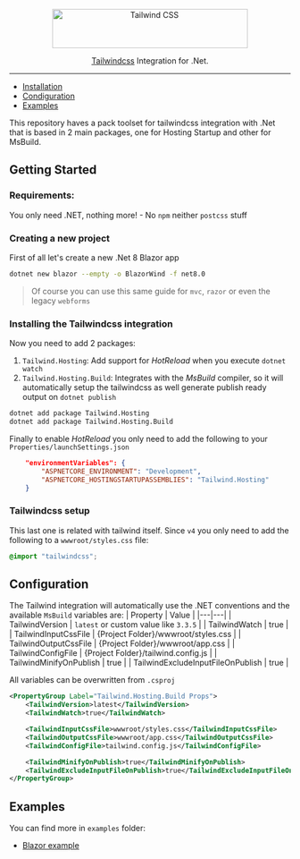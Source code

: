 <p align="center">
  <a href="https://tailwindcss.com" target="_blank">
    <picture>
      <source media="(prefers-color-scheme: dark)" srcset="https://raw.githubusercontent.com/tailwindlabs/tailwindcss/HEAD/.github/logo-dark.svg">
      <source media="(prefers-color-scheme: light)" srcset="https://raw.githubusercontent.com/tailwindlabs/tailwindcss/HEAD/.github/logo-light.svg">
      <img alt="Tailwind CSS" src="https://raw.githubusercontent.com/tailwindlabs/tailwindcss/HEAD/.github/logo-light.svg" width="350" height="70" style="max-width: 100%;">
    </picture>
  </a>
</p>

<p align="center">
  <a href="https://tailwindcss.com">Tailwindcss</a> Integration for .Net.
</p>

------
- [Installation](#installing-the-tailwindcss-integration)
- [Condiguration](#condiguration)
- [Examples](#examples)

This repository haves a pack toolset for tailwindcss integration with .Net that is based in 2 main packages, one for Hosting Startup and other for MsBuild.

## Getting Started

### Requirements:

You only need .NET, nothing more! - No `npm` neither `postcss` stuff

### Creating a new project

First of all let's create a new .Net 8 Blazor app
```bash
dotnet new blazor --empty -o BlazorWind -f net8.0
```
>Of course you can use this same guide for `mvc`, `razor` or even the legacy `webforms`

### Installing the Tailwindcss integration

Now you need to add 2 packages:

1. `Tailwind.Hosting`: Add support for *HotReload* when you execute `dotnet watch`
2. `Tailwind.Hosting.Build`: Integrates with the *MsBuild* compiler, so it will automatically setup the tailwindcss as well generate publish ready output on `dotnet publish`
```bash
dotnet add package Tailwind.Hosting
dotnet add package Tailwind.Hosting.Build
```
Finally to enable *HotReload* you only need to add the following to your `Properties/launchSettings.json`
```json
    "environmentVariables": {
        "ASPNETCORE_ENVIRONMENT": "Development",
        "ASPNETCORE_HOSTINGSTARTUPASSEMBLIES": "Tailwind.Hosting"
    }
````

### Tailwindcss setup

This last one is related with tailwind itself. Since `v4` you only need to add the following to a `wwwroot/styles.css` file:
```css
@import "tailwindcss";
```

## Configuration
The Tailwind integration will automatically use the .NET conventions and the available `MsBuild` variables are:
| Property | Value |
|---|---|
| TailwindVersion | `latest` or custom value like `3.3.5`  |
| TailwindWatch | true |
| TailwindInputCssFile | {Project Folder}/wwwroot/styles.css |
| TailwindOutputCssFile | {Project Folder}/wwwroot/app.css |
| TailwindConfigFile | {Project Folder}/tailwind.config.js |
| TailwindMinifyOnPublish | true |
| TailwindExcludeInputFileOnPublish | true |

All variables can be overwritten from `.csproj`
```xml
<PropertyGroup Label="Tailwind.Hosting.Build Props">
    <TailwindVersion>latest</TailwindVersion>
    <TailwindWatch>true</TailwindWatch>

    <TailwindInputCssFile>wwwroot/styles.css</TailwindInputCssFile>
    <TailwindOutputCssFile>wwwroot/app.css</TailwindOutputCssFile>
    <TailwindConfigFile>tailwind.config.js</TailwindConfigFile>

    <TailwindMinifyOnPublish>true</TailwindMinifyOnPublish>
    <TailwindExcludeInputFileOnPublish>true</TailwindExcludeInputFileOnPublish>
</PropertyGroup>
```

## Examples
You can find more in `examples` folder:
- [Blazor example](examples/Blazor/Blazor.csproj)

